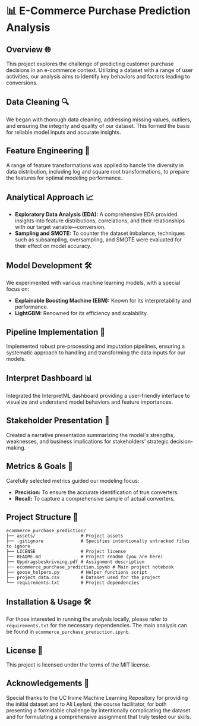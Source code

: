 # 📊 E-Commerce Purchase Prediction Analysis

## Overview 🌐
This project explores the challenge of predicting customer purchase decisions in an e-commerce context. Utilizing a dataset with a range of user activities, our analysis aims to identify key behaviors and factors leading to conversions.

## Data Cleaning 🔍
We began with thorough data cleaning, addressing missing values, outliers, and ensuring the integrity and quality of our dataset. This formed the basis for reliable model inputs and accurate insights.

## Feature Engineering 🔧
A range of feature transformations was applied to handle the diversity in data distribution, including log and square root transformations, to prepare the features for optimal modeling performance.

## Analytical Approach 📈
- **Exploratory Data Analysis (EDA):** A comprehensive EDA provided insights into feature distributions, correlations, and their relationships with our target variable—conversion.
- **Sampling and SMOTE:** To counter the dataset imbalance, techniques such as subsampling, oversampling, and SMOTE were evaluated for their effect on model accuracy.

## Model Development 🛠️
We experimented with various machine learning models, with a special focus on:
- **Explainable Boosting Machine (EBM):** Known for its interpretability and performance.
- **LightGBM:** Renowned for its efficiency and scalability.

## Pipeline Implementation 🔄
Implemented robust pre-processing and imputation pipelines, ensuring a systematic approach to handling and transforming the data inputs for our models.

## Interpret Dashboard 📊
Integrated the InterpretML dashboard providing a user-friendly interface to visualize and understand model behaviors and feature importances.

## Stakeholder Presentation 🎤
Created a narrative presentation summarizing the model's strengths, weaknesses, and business implications for stakeholders' strategic decision-making.

## Metrics & Goals 🎯
Carefully selected metrics guided our modeling focus:
- **Precision:** To ensure the accurate identification of true converters.
- **Recall:** To capture a comprehensive sample of actual converters.

## Project Structure 📁
```
ecommerce_purchase_prediction/
├── assets/                 # Project assets
├── .gitignore              # Specifies intentionally untracked files to ignore
├── LICENSE                 # Project license
├── README.md               # Project readme (you are here)
├── Uppdragsbeskrivning.pdf # Assignment description
├── ecommerce_purchase_prediction.ipynb # Main project notebook
├── goose_helpers.py        # Helper functions script
├── project_data.csv        # Dataset used for the project
└── requirements.txt        # Project dependencies
```

## Installation & Usage 🛠️
For those interested in running the analysis locally, please refer to `requirements.txt` for the necessary dependencies. The main analysis can be found in `ecommerce_purchase_prediction.ipynb`.

## License 📜
This project is licensed under the terms of the MIT license.

## Acknowledgements 🙏
Special thanks to the UC Irvine Machine Learning Repository for providing the initial dataset and to Ali Leylani, the course facilitator, for both presenting a formidable challenge by intentionally complicating the dataset and for formulating a comprehensive assignment that truly tested our skills.